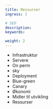 ```yaml
---
title: Ressurser
ingress: |

# SEO
description:
keywords:

weight: 2
---
```


- Infrastruktur
- Servere
- On perm
- sky
- Deployment
- Blue-green
- Canary
- Økonomi
- Midler til utvikling
- Ressurser
